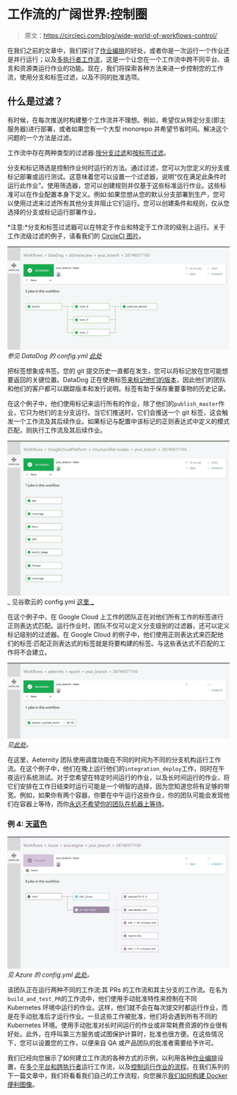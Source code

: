 # 工作流的广阔世界:控制圈

> 原文：<https://circleci.com/blog/wide-world-of-workflows-control/>

在我们之前的文章中，我们探讨了[作业编排](https://circleci.com/blog/wide-world-of-workflows-job-orchestration/)的好处，或者你是一次运行一个作业还是并行运行；以及[多执行者工作流](https://circleci.com/blog/wide-world-of-workflows-multi-executor-support/)，这是一个让您在一个工作流中跨不同平台、语言和资源类运行作业的功能。现在，我们将探索各种方法来进一步控制您的工作流，使用分支和标签过滤，以及不同的批准选项。

## 什么是过滤？

有时候，在每次推送时构建整个工作流并不理想。例如，希望仅从特定分支(即主服务器)进行部署，或者如果您有一个大型 monorepo 并希望节省时间。解决这个问题的一个方法是过滤。

工作流中存在两种类型的过滤器:[按分支过滤](https://circleci.com/docs/workflows/#branch-level-job-execution)和[按标签过滤](https://circleci.com/docs/workflows/#git-tag-job-execution)。

分支和标记筛选是控制作业何时运行的方法。通过过滤，您可以为您定义的分支或标记部署或运行测试。这意味着您可以设置一个过滤器，说明“仅在满足此条件时运行此作业”。使用筛选器，您可以创建规则并仅基于这些标准运行作业。这些标准可以在作业配置本身下定义。例如:如果您想从您的默认分支部署到生产，您可以使用过滤来过滤所有其他分支并阻止它们运行。您可以创建条件和规则，仅从您选择的分支或标记运行部署作业。

*注意:*分支和标签过滤器可以在特定于作业和特定于工作流的级别上运行。关于工作流级过滤的例子，请看我们的 [CircleCI 图片](https://circleci.com/gh/circleci/circleci-images)。

![workflows_datadog.png](img/7912e2cc36497fbd9416abb014d11c6a.png) *参见 DataDog 的 config.yml [此处](https://github.com/DataDog/dd-trace-java/tree/master/.circleci)*

把标签想象成书签。您的 git 提交历史一直都在发生，您可以将标记放在您可能想要返回的关键位置。DataDog 正在使用标签[来标记他们的版本](https://github.com/DataDog/dd-trace-java/releases)，因此他们的团队和他们的客户都可以跟踪版本和发行说明。标签有助于保存重要事物的历史记录。

在这个例子中，他们使用标记来运行所有的作业，除了他们的`publish_master`作业，它只为他们的主分支运行。当它们推送时，它们会推送一个 git 标签，这会触发一个工作流及其后续作业。如果标记与配置中该标记的正则表达式中定义的模式匹配，则执行工作流及其后续作业。

![workflows_googlecloud.png](img/f9d434611cd99affa45676287388a9dd.png)_ 见谷歌云的 config.yml [这里 _](https://github.com/GoogleCloudPlatform/cloud-profiler-nodejs/tree/master/.circleci)

在这个例子中，在 Google Cloud 上工作的团队正在对他们所有工作的标签进行正则表达式匹配。运行作业时，团队不仅可以定义分支级别的过滤器，还可以定义标记级别的过滤器。在 Google Cloud 的例子中，他们使用正则表达式来匹配他们的标签:匹配正则表达式的标签就是将要构建的标签。与这些表达式不匹配的工作将不会建立。

![workflows_aeternity.png](img/22556e23580010932e80cd16677fcafc.png) *见[此处](https://github.com/aeternity/epoch/blob/master/.circleci/config.yml)。*

在这里，Aeternity 团队使用调度功能在不同的时间为不同的分支机构运行工作流。在这个例子中，他们在晚上运行他们的`integration_deploy`工作，同时在午夜运行系统测试。对于您希望在特定时间运行的作业，以及长时间运行的作业，将它们安排在工作日结束时运行可能是一个明智的选择，因为您知道您将有足够的带宽。例如，如果你有两个容器，你要在中午运行这些作业，你的团队可能会发现他们在容器上等待，而你[永远不希望你的团队在机器上等待](https://circleci.com/blog/mathematical-justification-for-not-letting-builds-queue/)。

### 例 4: [天蓝色](https://github.com/Azure/acs-engine/blob/master/.circleci/config.yml)

![workflows_azure.png](img/236434132d8f71b1064a8a5b3ffd66f7.png) *见 Azure 的 config.yml [此处](https://github.com/Azure/acs-engine/blob/master/.circleci/config.yml)。*

该团队正在运行两种不同的工作流:其 PRs 的工作流和其主分支的工作流。在名为`build_and_test_PR`的工作流中，他们使用手动批准特性来控制在不同 Kubernetes 环境中运行的作业。这样，他们就不会在每次提交时都运行作业，而是在手动批准后才运行作业。一旦这些工作被批准，他们将会遇到所有不同的 Kubernetes 环境。使用手动批准对长时间运行的作业或非常耗费资源的作业很有好处。此外，在呼叫第三方服务或试图保护计算时，批准也很方便。在这些情况下，您可以设置您的工作，以便来自 QA 或产品团队的批准者需要给予许可。

我们已经向您展示了如何建立工作流的各种方式的示例，以利用各种[作业编排](https://circleci.com/blog/wide-world-of-workflows-job-orchestration/)设置，在[多个平台和跨执行者](https://circleci.com/blog/wide-world-of-workflows-multi-executor-support/)运行工作流，以及[控制运行作业的流程](https://circleci.com/blog/wide-world-of-workflows-control/)。在我们系列的下一篇文章中，我们将看看我们自己的工作流程，向您展示[我们如何构建 Docker 便利图像](https://circleci.com/blog/wide-world-of-workflows-how-we-build-our-docker-convenience-images/)。